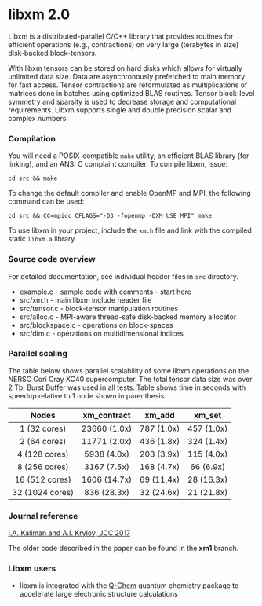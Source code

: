 # libxm 2.0

Libxm is a distributed-parallel C/C++ library that provides routines for
efficient operations (e.g., contractions) on very large (terabytes in size)
disk-backed block-tensors.

With libxm tensors can be stored on hard disks which allows for virtually
unlimited data size. Data are asynchronously prefetched to main memory for fast
access. Tensor contractions are reformulated as multiplications of matrices
done in batches using optimized BLAS routines. Tensor block-level symmetry and
sparsity is used to decrease storage and computational requirements. Libxm
supports single and double precision scalar and complex numbers.

### Compilation

You will need a POSIX-compatible `make` utility, an efficient BLAS library (for
linking), and an ANSI C complaint compiler. To compile libxm, issue:

    cd src && make

To change the default compiler and enable OpenMP and MPI, the following command
can be used:

    cd src && CC=mpicc CFLAGS="-O3 -fopenmp -DXM_USE_MPI" make

To use libxm in your project, include the `xm.h` file and link with the
compiled static `libxm.a` library.

### Source code overview

For detailed documentation, see individual header files in `src` directory.

- example.c - sample code with comments - start here
- src/xm.h - main libxm include header file
- src/tensor.c - block-tensor manipulation routines
- src/alloc.c - MPI-aware thread-safe disk-backed memory allocator
- src/blockspace.c - operations on block-spaces
- src/dim.c - operations on multidimensional indices

### Parallel scaling

The table below shows parallel scalability of some libxm operations on the
NERSC Cori Cray XC40 supercomputer. The total tensor data size was over 2 Tb.
Burst Buffer was used in all tests. Table shows time in seconds with speedup
relative to 1 node shown in parenthesis.

|      Nodes      |  xm\_contract  |   xm\_add   |   xm\_set   |
|:---------------:|:--------------:|:-----------:|:-----------:|
|  1 (32 cores)   |  23660 (1.0x)  | 787 (1.0x)  | 457 (1.0x)  |
|  2 (64 cores)   |  11771 (2.0x)  | 436 (1.8x)  | 324 (1.4x)  |
|  4 (128 cores)  |   5938 (4.0x)  | 203 (3.9x)  | 115 (4.0x)  |
|  8 (256 cores)  |   3167 (7.5x)  | 168 (4.7x)  |  66 (6.9x)  |
| 16 (512 cores)  |   1606 (14.7x) |  69 (11.4x) |  28 (16.3x) |
| 32 (1024 cores) |    836 (28.3x) |  32 (24.6x) |  21 (21.8x) |

### Journal reference

[I.A. Kaliman and A.I. Krylov, JCC 2017](https://dx.doi.org/10.1002/jcc.24713)

The older code described in the paper can be found in the **xm1** branch.

### Libxm users

- libxm is integrated with the [Q-Chem](http://www.q-chem.com) quantum
  chemistry package to accelerate large electronic structure calculations

